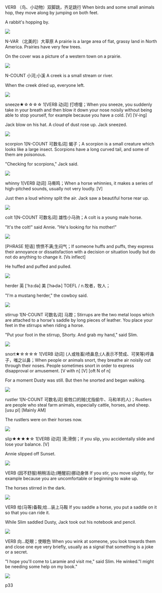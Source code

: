 VERB （鸟、小动物）双脚跳，齐足跳行 
When birds and some small animals hop, they move along by jumping on both feet.

A rabbit's hopping by.

![](https://ichef.bbci.co.uk/curationkit-ichef/400xn/amz/childrens-binarystore/cbeebies/peter_rabbit_1024_576.jpg)


N-VAR （北美的）大草原 
A prairie is a large area of flat, grassy land in North America. Prairies have very few trees.

On the cover was a picture of a western town on a prairie.

![](http://www.konza.ksu.edu/images/image001.jpg)
 

N-COUNT 小河;小溪 
A creek is a small stream or river.

When the creek dried up, everyone left.

![](http://islandnature.ca/wp-content/uploads/2012/11/rosewall_creek_falls2.jpg)

sneeze★☆☆☆☆
1[VERB 动词] 打喷嚏；When you sneeze, you suddenly take in your breath and then blow it down your nose noisily without being able to stop yourself, for example because you have a cold. [V] [V-ing]

Jack blow on his hat. A cloud of dust rose up. Jack sneezed.

![](https://ichef-1.bbci.co.uk/news/660/media/images/68531000/jpg/_68531683_sneese464.jpg)

scorpion
1[N-COUNT 可数名词] 蝎子；A scorpion is a small creature which looks like a large insect. Scorpions have a long curved tail, and some of them are poisonous.

"Checking for scorpions," Jack said.

![](https://upload.wikimedia.org/wikipedia/commons/thumb/c/cb/Female_Emperor_Scorpion.jpg/1200px-Female_Emperor_Scorpion.jpg)

whinny
1[VERB 动词] 马嘶鸣；When a horse whinnies, it makes a series of high-pitched sounds, usually not very loudly. [V]

Just then a loud whinny split the air. Jack saw a beautiful horse rear up.

![](http://i.dailymail.co.uk/i/pix/2008/12/16/article-1095249-02D18057000005DC-963_468x313.jpg)

colt
1[N-COUNT 可数名词] 雄性小马驹；A colt is a young male horse.

"It's the colt!" said Annie. "He's looking for his mother!"

![](https://images-na.ssl-images-amazon.com/images/M/MV5BZjRhNWE3YWItNDFmYy00YzQ5LWE4Y2UtNDc1MmEwNjAwODYzXkEyXkFqcGdeQXVyNTUyNzA5ODE@._V1_UY1200_CR78,0,630,1200_AL_.jpg)

[PHRASE 短语] 愤愤不满;生闷气；If someone huffs and puffs, they express their annoyance or dissatisfaction with a decision or situation loudly but do not do anything to change it. [Vs inflect]

He huffed and puffed and pulled.

![](http://orig03.deviantart.net/cf0c/f/2014/135/8/1/huffing_and_puffing_horse_by_lylade3-d7ii7a9.gif)

herder
英 ['hɜ:də]  美 [ˈhɚdɚ] 
TOEFL  / 
n.牧者，牧人；

"I'm a mustang herder," the cowboy said.

![](http://eponaquest.com/wp-content/uploads/shutterstock_3000443-2-360x239.jpg)

stirrup
1[N-COUNT 可数名词] 马蹬；Stirrups are the two metal loops which are attached to a horse's saddle by long pieces of leather. You place your feet in the stirrups when riding a horse.

"Put your foot in the stirrup, Shorty. And grab my hand," said Slim.

![](http://l7.alamy.com/zooms/b6b53ec10ab34ddc9f8b48c7816924c4/a-riders-boot-in-a-stirrup-on-a-horse-c3w0rj.jpg)

snort★☆☆☆☆
1[VERB 动词] (人或牲畜)喷鼻息;(人表示不赞成、可笑等)哼鼻子，嗤之以鼻；When people or animals snort, they breathe air noisily out through their noses. People sometimes snort in order to express disapproval or amusement. [V with n] [V] [oft N of n]

For a moment Dusty was still. But then he snorted and began walking.

![](https://qph.ec.quoracdn.net/main-qimg-5027fd09342d3dd30c80324069cc4730-c)

rustler
1[N-COUNT 可数名词] 偷牲口的贼(尤指偷牛、马和羊的人)；Rustlers are people who steal farm animals, especially cattle, horses, and sheep. [usu pl] [Mainly AM]

The rustlers were on their horses now.

![](http://www.hockeydb.com/ihdb/logos/ajhl--red_deer_rustlers_1970-71.gif)

slip★★★★☆
1[VERB 动词] 滑;滑倒；If you slip, you accidentally slide and lose your balance. [V]

Annie slipped off Sunset.

![](https://upload.wikimedia.org/wikipedia/commons/0/0f/Rodeo3b2004-12-21.jpg)


VERB (因不舒服)稍稍活动;(睡醒前)挪动身体 
If you stir, you move slightly, for example because you are uncomfortable or beginning to wake up.

The horses stirred in the dark.

![](http://thumb7.shutterstock.com/display_pic_with_logo/1268695/460817695/stock-photo-irish-cob-horse-on-pasture-460817695.jpg)

VERB 给(马等)备鞍;给…装上马鞍 
If you saddle a horse, you put a saddle on it so that you can ride it.

While Slim saddled Dusty, Jack took out his notebook and pencil.

![](http://www.tridentsaddlery.co.za/sites/default/files/saddle%20up.jpg)


VERB 向…眨眼；使眼色 
When you wink at someone, you look towards them and close one eye very briefly, usually as a signal that something is a joke or a secret.

"I hope you'll come to Laramie and visit me," said Slim. He winked."I might be needing some help on my book."

![](https://62e528761d0685343e1c-f3d1b99a743ffa4142d9d7f1978d9686.ssl.cf2.rackcdn.com/files/49230/width668/cvr52gm8-1400733017.jpg)

p33







